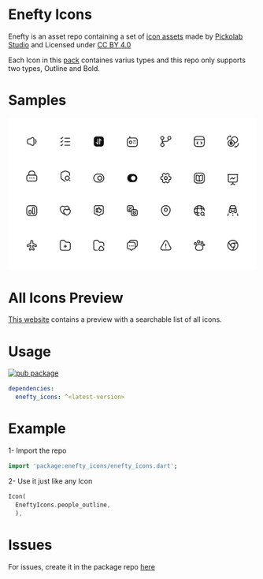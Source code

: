 # Enefty Icons

Enefty is an asset repo containing a set of [icon assets](https://www.figma.com/community/file/1158602726550500895) made by [Pickolab Studio](https://www.figma.com/@PickolabStudio) and Licensed under [CC BY 4.0](https://creativecommons.org/licenses/by/4.0/)

Each Icon in this [pack](https://www.figma.com/community/file/1158602726550500895) containes varius types and this repo only supports two types, Outline and Bold.

# Samples

[![icon gallery preview](icon_preview_1.0.0.png)](https://www.figma.com/community/file/1158602726550500895)

# All Icons Preview 

[This website](https://omar-hanafy.github.io/enefty-icons/#/) contains a preview with a searchable list of all icons.

# Usage

[![pub package](https://img.shields.io/pub/v/enefty_icons)](https://pub.dev/packages/enefty_icons)

```yaml
dependencies:
  enefty_icons: ^<latest-version>
```

# Example

1- Import the repo

```dart
import 'package:enefty_icons/enefty_icons.dart';
```

2- Use it just like any Icon

```dart
Icon(
  EneftyIcons.people_outline,
  ),
```

# Issues

For issues, create it in the package repo [here](https://github.com/omar-hanafy/nft-icons/issues)
